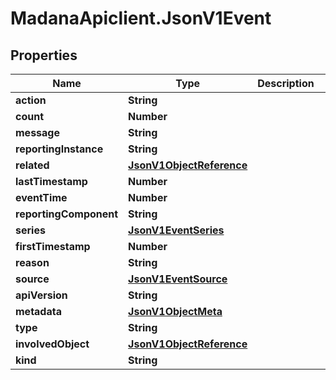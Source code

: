 # MadanaApiclient.JsonV1Event

## Properties

Name | Type | Description | Notes
------------ | ------------- | ------------- | -------------
**action** | **String** |  | [optional] 
**count** | **Number** |  | [optional] 
**message** | **String** |  | [optional] 
**reportingInstance** | **String** |  | [optional] 
**related** | [**JsonV1ObjectReference**](JsonV1ObjectReference.md) |  | [optional] 
**lastTimestamp** | **Number** |  | [optional] 
**eventTime** | **Number** |  | [optional] 
**reportingComponent** | **String** |  | [optional] 
**series** | [**JsonV1EventSeries**](JsonV1EventSeries.md) |  | [optional] 
**firstTimestamp** | **Number** |  | [optional] 
**reason** | **String** |  | [optional] 
**source** | [**JsonV1EventSource**](JsonV1EventSource.md) |  | [optional] 
**apiVersion** | **String** |  | [optional] 
**metadata** | [**JsonV1ObjectMeta**](JsonV1ObjectMeta.md) |  | [optional] 
**type** | **String** |  | [optional] 
**involvedObject** | [**JsonV1ObjectReference**](JsonV1ObjectReference.md) |  | [optional] 
**kind** | **String** |  | [optional] 


